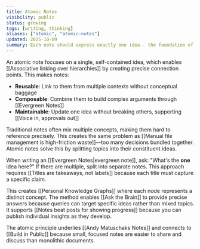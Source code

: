 ```yaml
---
title: Atomic Notes
visibility: public
status: growing
tags: [writing, thinking]
aliases: ["atomic", "atomic-notes"]
updated: 2025-10-09
summary: Each note should express exactly one idea - the foundation of composable knowledge.
---
```


An atomic note focuses on a single, self-contained idea, which enables [[Associative linking over hierarchies]] by creating precise connection points. This makes notes:

- **Reusable**: Link to them from multiple contexts without conceptual baggage
- **Composable**: Combine them to build complex arguments through [[Evergreen Notes]]
- **Maintainable**: Update one idea without breaking others, supporting [[Voice in, approvals out]]

Traditional notes often mix multiple concepts, making them hard to reference precisely. This creates the same problem as [[Manual file management is high-friction waste]]—too many decisions bundled together. Atomic notes solve this by splitting topics into their constituent ideas.

When writing an [[Evergreen Notes|evergreen note]], ask: "What's the **one** idea here?" If there are multiple, split into separate notes. This approach requires [[Titles are takeaways, not labels]] because each title must capture a specific claim.

This creates [[Personal Knowledge Graphs]] where each node represents a distinct concept. The method enables [[Ask the Brain]] to provide precise answers because queries can target specific ideas rather than mixed topics. It supports [[Notes beat posts for showing progress]] because you can publish individual insights as they develop.

The atomic principle underlies [[Andy Matuschaks Notes]] and connects to [[Build in Public]] because small, focused notes are easier to share and discuss than monolithic documents.

